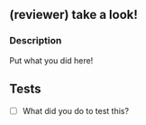 
(reviewer) take a look!
-----

### Description
Put what you did here!

## Tests
- [ ] What did you do to test this?
